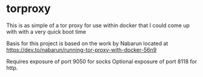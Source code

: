 # torproxy
This is as simple of a tor proxy for use within docker that I could come up with with a very quick boot time

Basis for this project is based on the work by Nabarun located at https://dev.to/nabarun/running-tor-proxy-with-docker-56n9

Requires exposure of port 9050 for socks
Optional exposure of port 8118 for http.

